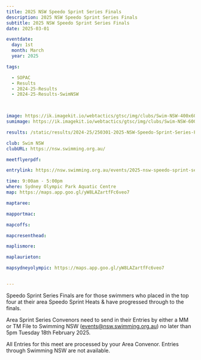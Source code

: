 ```yaml
---
title: 2025 NSW Speedo Sprint Series Finals
description: 2025 NSW Speedo Sprint Series Finals
subtitle: 2025 NSW Speedo Sprint Series Finals
date: 2025-03-01

eventdate:
  day: 1st
  month: March
  year: 2025

tags:

  - SOPAC
  - Results
  - 2024-25-Results
  - 2024-25-Results-SwimNSW

 

image: https://ik.imagekit.io/webtactics/gtsc/img/clubs/Swim-NSW-400x600.jpg
sumimage: https://ik.imagekit.io/webtactics/gtsc/img/clubs/Swim-NSW-600x400.jpg

results: /static/results/2024-25/250301-2025-NSW-Speedo-Sprint-Series-Finals-results.pdf

club: Swim NSW
clubURL: https://nsw.swimming.org.au/

meetflyerpdf: 

entrylink: https://nsw.swimming.org.au/events/2025-nsw-speedo-sprint-series-finals

time: 9:00am - 5:00pm
where: Sydney Olympic Park Aquatic Centre
map: https://maps.app.goo.gl/yW8LAZartfFc6veo7

maptaree: 

mapportmac: 

mapcoffs:

mapcresenthead:

maplismore: 

maplaurieton: 

mapsydneyolympic: https://maps.app.goo.gl/yW8LAZartfFc6veo7


---
```

Speedo Sprint Series Finals are for those swimmers who placed in the top four at their area Speedo Sprint Heats & have progressed through to the finals.

Area Sprint Series Convenors need to send in their Entries by either a MM or TM File to Swimming NSW (events@nsw.swimming.org.au) no later than 5pm Tuesday 18th February 2025. 

All Entries for this meet are processed by your Area Convenor. Entries through Swimming NSW are not available.